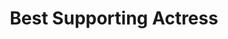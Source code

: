 ---
title: "Best Supporting Actress"
edition: "2019"
winner: scarlett-johansson.md
kind: "actor"
films: [marriage-story.md, jojo-rabbit.md]
image: https://m.media-amazon.com/images/M/MV5BZGFjYTlhOGMtM2YyYS00YzZmLWEwM2QtMzc5ZTYzNDhiMGE5XkEyXkFqcGdeQXVyMjQ3NDc5MzY@._V1_FMjpg_UX1239_.jpg
type: award
weight: 8
---
